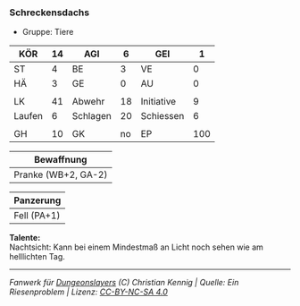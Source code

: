 ### Schreckensdachs  
- Gruppe: Tiere  

| KÖR | 14 | AGI | 6 | GEI | 1 |
| --- | --- | --- | --- | --- | --- |
| ST | 4 | BE | 3 | VE | 0 |
| HÄ | 3 | GE | 0 | AU | 0 |
|  |  |  |  |  |  |
| LK | 41 | Abwehr | 18 | Initiative | 9 |
| Laufen | 6 | Schlagen | 20 | Schiessen | 6 |
|  |  |  |  |  |  |
| GH | 10 | GK | no | EP | 100 |


| Bewaffnung |
| --- |
| Pranke (WB+2, GA-2) |


| Panzerung |
| --- |
| Fell (PA+1) |


**Talente:**  
Nachtsicht: Kann bei einem Mindestmaß an Licht noch sehen wie am helllichten Tag.





___
*Fanwerk für [Dungeonslayers](https://www.dungeonslayers.net/) (C) Christian Kennig | Quelle: Ein Riesenproblem | Lizenz: [CC-BY-NC-SA 4.0](https://creativecommons.org/licenses/by-nc-sa/4.0/deed.de)*